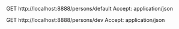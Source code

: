 GET http://localhost:8888/persons/default
Accept: application/json

GET http://localhost:8888/persons/dev
Accept: application/json
